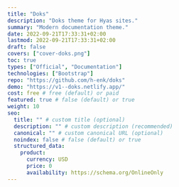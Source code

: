 ```yaml
---
title: "Doks"
description: "Doks theme for Hyas sites."
summary: "Modern documentation theme."
date: 2022-09-21T17:33:31+02:00
lastmod: 2022-09-21T17:33:31+02:00
draft: false
covers: ["cover-doks.png"]
toc: true
types: ["Official", "Documentation"]
technologies: ["Bootstrap"]
repo: "https://github.com/h-enk/doks"
demo: "https://v1--doks.netlify.app/"
cost: free # free (default) or paid
featured: true # false (default) or true
weight: 10
seo:
  title: "" # custom title (optional)
  description: "" # custom description (recommended)
  canonical: "" # custom canonical URL (optional)
  noindex: false # false (default) or true
  structured_data:
    product:
      currency: USD
      price: 0
      availability: https://schema.org/OnlineOnly
---
```

